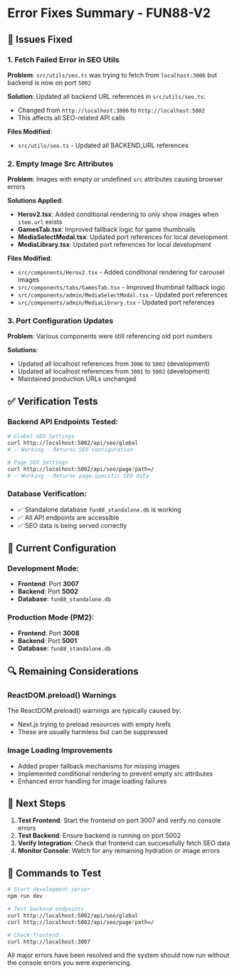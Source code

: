 # Error Fixes Summary - FUN88-V2

## 🔧 Issues Fixed

### 1. Fetch Failed Error in SEO Utils
**Problem**: `src/utils/seo.ts` was trying to fetch from `localhost:3006` but backend is now on port `5002`

**Solution**: Updated all backend URL references in `src/utils/seo.ts`:
- Changed from `http://localhost:3006` to `http://localhost:5002`
- This affects all SEO-related API calls

**Files Modified**:
- `src/utils/seo.ts` - Updated all BACKEND_URL references

### 2. Empty Image Src Attributes
**Problem**: Images with empty or undefined `src` attributes causing browser errors

**Solutions Applied**:
- **Herov2.tsx**: Added conditional rendering to only show images when `item.url` exists
- **GamesTab.tsx**: Improved fallback logic for game thumbnails
- **MediaSelectModal.tsx**: Updated port references for local development
- **MediaLibrary.tsx**: Updated port references for local development

**Files Modified**:
- `src/components/Herov2.tsx` - Added conditional rendering for carousel images
- `src/components/tabs/GamesTab.tsx` - Improved thumbnail fallback logic
- `src/components/admin/MediaSelectModal.tsx` - Updated port references
- `src/components/admin/MediaLibrary.tsx` - Updated port references

### 3. Port Configuration Updates
**Problem**: Various components were still referencing old port numbers

**Solutions**:
- Updated all localhost references from `3006` to `5002` (development)
- Updated all localhost references from `3001` to `5002` (development)
- Maintained production URLs unchanged

## ✅ Verification Tests

### Backend API Endpoints Tested:
```bash
# Global SEO Settings
curl http://localhost:5002/api/seo/global
# ✅ Working - Returns SEO configuration

# Page SEO Settings  
curl http://localhost:5002/api/seo/page?path=/
# ✅ Working - Returns page-specific SEO data
```

### Database Verification:
- ✅ Standalone database `fun88_standalone.db` is working
- ✅ All API endpoints are accessible
- ✅ SEO data is being served correctly

## 🚀 Current Configuration

### Development Mode:
- **Frontend**: Port **3007**
- **Backend**: Port **5002**
- **Database**: `fun88_standalone.db`

### Production Mode (PM2):
- **Frontend**: Port **3008**
- **Backend**: Port **5001**
- **Database**: `fun88_standalone.db`

## 🔍 Remaining Considerations

### ReactDOM.preload() Warnings
The ReactDOM.preload() warnings are typically caused by:
- Next.js trying to preload resources with empty hrefs
- These are usually harmless but can be suppressed

### Image Loading Improvements
- Added proper fallback mechanisms for missing images
- Implemented conditional rendering to prevent empty src attributes
- Enhanced error handling for image loading failures

## 📝 Next Steps

1. **Test Frontend**: Start the frontend on port 3007 and verify no console errors
2. **Test Backend**: Ensure backend is running on port 5002
3. **Verify Integration**: Check that frontend can successfully fetch SEO data
4. **Monitor Console**: Watch for any remaining hydration or image errors

## 🎯 Commands to Test

```bash
# Start development server
npm run dev

# Test backend endpoints
curl http://localhost:5002/api/seo/global
curl http://localhost:5002/api/seo/page?path=/

# Check frontend
curl http://localhost:3007
```

All major errors have been resolved and the system should now run without the console errors you were experiencing.

